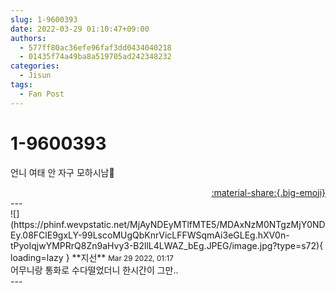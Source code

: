 ```yaml
---
slug: 1-9600393
date: 2022-03-29 01:10:47+09:00
authors:
  - 577ff80ac36efe96faf3dd0434040218
  - 01435f74a49ba8a519705ad242348232
categories:
  - Jisun
tags:
  - Fan Post
---
```


# 1-9600393

<div class="post-container" markdown="1">
<div class="content-container md-sidebar__scrollwrap" markdown="1">

언니 여태 안 자구 모하시남👀

</div>
</div>

<div style="text-align: right;" markdown="1">
<a href="https://weverse.io/fromis9/fanpost/1-9600393" style="text-align: right;">:material-share:{.big-emoji}</a>
</div>
---

<div class="comments-container md-sidebar__scrollwrap" markdown="1">
<div class="comment" markdown="1">
<div class='id-container' markdown="1">
![](https://phinf.wevpstatic.net/MjAyNDEyMTlfMTE5/MDAxNzM0NTgzMjY0NDEy.08FClE9gxLY-99LscoMUgQbKnrVicLFFWSqmAi3eGLEg.hXV0n-tPyoIqjwYMPRrQ8Zn9aHvy3-B2llL4LWAZ_bEg.JPEG/image.jpg?type=s72){ loading=lazy }
**<span class="artist">지선</span>** <small>Mar 29 2022, 01:17</small><br>
</div>
<div class='comment-body' markdown="1">
어무니랑 통화로 수다떨었더니 한시간이 그만..
</div>
</div>
</div>
---

